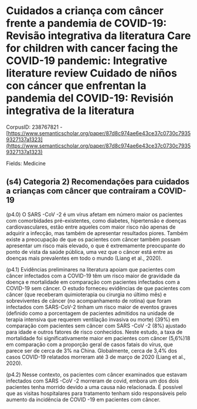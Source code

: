 # Cuidados a criança com câncer frente a pandemia de COVID-19: Revisão integrativa da literatura Care for children with cancer facing the COVID-19 pandemic: Integrative literature review Cuidado de niños con cáncer que enfrentan la pandemia del COVID-19: Revisión integrativa de la literatura

CorpusID: 238767821 - [https://www.semanticscholar.org/paper/87d8c974ae6e43ce37c0730c79359327137a1323](https://www.semanticscholar.org/paper/87d8c974ae6e43ce37c0730c79359327137a1323)

Fields: Medicine

## (s4) Categoria 2) Recomendações para cuidados a crianças com câncer que contraíram a COVID-19
(p4.0) O SARS -CoV -2 é um vírus afetam em número maior os pacientes com comorbidades pré-existentes, como diabetes, hipertensão e doenças cardiovasculares, estão entre aqueles com maior risco não apenas de adquirir a infecção, mas também de apresentar resultados piores. Também existe a preocupação de que os pacientes com câncer também possam apresentar um risco mais elevado, o que é extremamente preocupante do ponto de vista da saúde pública, uma vez que o câncer está entre as doenças mais prevalentes em todo o mundo (Liang et al., 2020).

(p4.1) Evidências preliminares na literatura apoiam que pacientes com câncer infectados com a COVID-19 têm um risco maior de gravidade da doença e mortalidade em comparação com pacientes infectados com a COVID-19 sem câncer. O estudo forneceu evidências de que pacientes com câncer (que receberam quimioterapia ou cirurgia no último mês) e sobreviventes de câncer (no acompanhamento de rotina) que foram infectados com SARS-CoV-2 tinham um risco maior de eventos graves (definido como a porcentagem de pacientes admitidos na unidade de terapia intensiva que requerem ventilação invasiva ou morte) (39%) em comparação com pacientes sem câncer com SARS -CoV -2 (8%) ajustado para idade e outros fatores de risco conhecidos. Neste estudo, a taxa de mortalidade foi significativamente maior em pacientes com câncer (5,6%)18 em comparação com a proporção geral de casos fatais do vírus, que parece ser de cerca de 3% na China. Globalmente, cerca de 3,4% dos casos COVID-19 relatados morreram até 3 de março de 2020 (Liang et al., 2020).

(p4.2) Nesse contexto, os pacientes com câncer examinados que estavam infectados com SARS -CoV -2 morreram de covid, embora um dos dois pacientes tenha morrido devido a uma causa não relacionada. É possível que as visitas hospitalares para tratamento tenham sido responsáveis pelo aumento da incidência de COVID -19 em pacientes com câncer.
